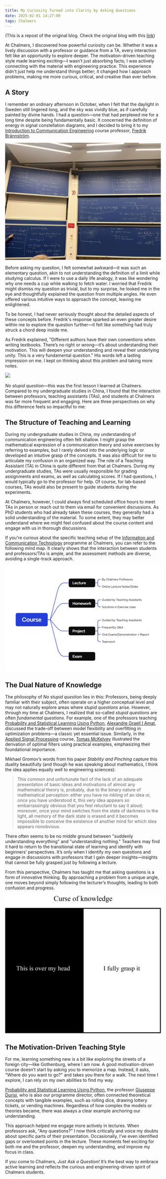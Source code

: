 ```yaml
---
title: My Curiosity Turned into Clarity by Asking Questions
date: 2025-02-01 14:27:09
tags: Chalmers
---
```


(This is a repost of the original blog. Check the original blog with this [link](https://link.unibuddy.co/unibuddy/7aqDusn1v4vUdkne6))

At Chalmers, I discovered how powerful curiosity can be. Whether it was a lively discussion with a professor or guidance from a TA, every interaction felt like an opportunity to explore deeper. The motivation-driven teaching style made learning exciting—I wasn’t just absorbing facts; I was actively connecting with the material with engineering practice. This experience didn’t just help me understand things better; it changed how I approach problems, making me more curious, critical, and creative than ever before.

## A Story

I remember an ordinary afternoon in October, when I felt that the daylight in Sweden still lingered long, and the sky was vividly blue, as if carefully painted by divine hands. I had a question—one that had perplexed me for a long time despite being fundamentally basic. It concerned the definition of energy in signal constellation diagrams, and I decided to bring it to my [Introduction to Communication Engineering](https://www.chalmers.se/en/education/your-studies/find-course-and-programme-syllabi/course-syllabus/SSY121/) course professor, [Fredrik Brännström](https://www.chalmers.se/en/persons/fredrikb/).

![](/img/ChalmersBlog4/chalmersLecture.JPEG)

Before asking my question, I felt somewhat awkward—it was such an elementary question, akin to not understanding the definition of a limit while studying calculus. If I were to use a daily life analogy, it was like wondering why one needs a cup while walking to fetch water. I worried that Fredrik might dismiss my question as trivial, but to my surprise, he looked me in the eye and thoughtfully explained the question from multiple angles. He even offered various intuitive ways to approach the concept, leaving me enlightened.

To be honest, I had never seriously thought about the detailed aspects of these concepts before. Fredrik's response sparked an even greater desire within me to explore the question further—it felt like something had truly struck a chord deep inside me.

As Fredrik explained, "Different authors have their own conventions when writing textbooks. There’s no right or wrong—it’s about understanding their motivation. This will deepen your understanding and reveal their underlying unity. This is a very fundamental question." His words left a lasting impression on me. I kept on thinking about this problem and taking more notes.

![](/img/ChalmersBlog4/Questions.jpg)

*No stupid question*—this was the first lesson I learned at Chalmers. Compared to my undergraduate studies in China, I found that the interaction between professors, teaching assistants (TAs), and students at Chalmers was far more frequent and engaging. Here are three perspectives on why this difference feels so impactful to me:

## The Structure of Teaching and Learning

During my undergraduate studies in China, my understanding of communication engineering often felt shallow. I might grasp the mathematical expression of a communication theory and solve exercises by referring to examples, but I rarely delved into the underlying logic or developed an intuitive grasp of the concepts. It was also difficult for me to articulate my confusion in an organized way. The role of a Teaching Assistant (TA) in China is quite different from that at Chalmers. During my undergraduate studies, TAs were usually responsible for grading assignments and exams, as well as calculating scores. If I had questions, I would typically go to the professor for help. Of course, for lab-based courses, TAs would also be present to guide students during the experiments.

At Chalmers, however, I could always find scheduled office hours to meet TAs in person or reach out to them via email for convenient discussions. As PhD students who had already taken these courses, they generally had a solid understanding of the material. To some extent, they may better understand where we might feel confused about the course content and engage with us in thorough discussions.

If you're curious about the specific teaching setup of the [Information and Communication Technology](https://www.chalmers.se/en/education/find-masters-programme/information-and-communication-technology-msc/#programme-plan) programme at Chalmers, you can refer to the following mind map. It clearly shows that the interaction between students and professors/TAs is ample, and the assessment methods are diverse, avoiding a single-track approach.

![](/img/ChalmersBlog4/Course.png)

## The Dual Nature of Knowledge

The philosophy of *No stupid question* lies in this: Professors, being deeply familiar with their subject, often operate on a higher conceptual level and may not naturally explore areas where *stupid questions* arise. However, through my time at Chalmers, I realized that so-called *stupid questions* are often *fundamental questions.* For example, one of the professors teaching [Probability and Statistical Learning Using Python](https://www.chalmers.se/en/education/your-studies/find-course-and-programme-syllabi/course-syllabus/MVE137/), [Alexandre Graell I Amat](https://www.chalmers.se/en/persons/graell/), discussed the trade-off between model flexibility and overfitting in optimization problems—a classic yet essential issue. Similarly, in the [Applied Signal Processing](https://www.chalmers.se/en/education/your-studies/find-course-and-programme-syllabi/course-syllabus/SSY130/) course, [Tomas McKelvey](https://www.chalmers.se/en/persons/mckelvey/) illustrated the derivation of optimal filters using practical examples, emphasizing their foundational importance.

Mikhael Gromov’s words from his paper *Stability and Pinching* capture this duality beautifully (and though he was speaking about mathematics, I think the idea applies equally well to engineering sciences):

>This common and unfortunate fact of the lack of an adequate presentation of basic ideas and motivations of almost any mathematical theory is, probably, due to the binary nature of mathematical perception: either you have no inkling of an idea or, once you have understood it, this very idea appears so embarrassingly obvious that you feel reluctant to say it aloud; moreover, once your mind switches from the state of darkness to the light, all memory of the dark state is erased and it becomes impossible to conceive the existence of another mind for which idea appears nonobvious.

There often seems to be no middle ground between "suddenly understanding everything" and "understanding nothing." Teachers may find it hard to return to the transitional state of learning and identify with beginners’ perspectives. It’s only when I identify my own questions and engage in discussions with professors that I gain deeper insights—insights that cannot be fully grasped just by following a lecture.

From this perspective, Chalmers has taught me that asking questions is a form of innovative thinking. By approaching a problem from a unique angle, one moves beyond simply following the lecturer’s thoughts, leading to both confusion and progress.

![](/img/ChalmersBlog4/curse.png)

## The Motivation-Driven Teaching Style

For me, learning something new is a bit like exploring the streets of a foreign city—like Gothenburg, where I am now. A good motivation-driven course doesn’t start by asking you to memorize a map. Instead, it asks, "Where do you want to go?" and takes you there for a walk. The next time I explore, I can rely on my own abilities to find my way.

[Probability and Statistical Learning Using Python](https://www.chalmers.se/en/education/your-studies/find-course-and-programme-syllabi/course-syllabus/MVE137/), the professor [Giuseppe Durisi](https://www.chalmers.se/en/persons/durisi/), who is also our programme director, often connected theoretical concepts with tangible examples, such as rolling dice, drawing lottery tickets, or vending machines. Regardless of how complex the models or theories became, there was always a clear example anchoring our understanding.

This approach helped me engage more actively in lectures. When professors ask, "Any questions?" I now think critically and voice my doubts about specific parts of their presentation. Occasionally, I’ve even identified gaps or overlooked points in the lecture. These moments feel exciting for both me and the professor, deepen my understanding, and improve my focus in class.

If you come to Chalmers, *Just Ask a Question!* It’s the best way to embrace active learning and reflects the curious and engineering-driven spirit of Chalmers students.
